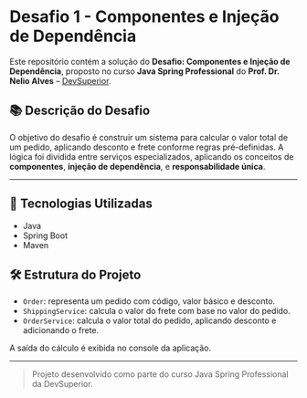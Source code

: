 # Desafio 1 - Componentes e Injeção de Dependência

Este repositório contém a solução do **Desafio: Componentes e Injeção de Dependência**, proposto no curso **Java Spring Professional** do **Prof. Dr. Nelio Alves** – [DevSuperior](https://devsuperior.com.br).

## 📚 Descrição do Desafio

O objetivo do desafio é construir um sistema para calcular o valor total de um pedido, aplicando desconto e frete conforme regras pré-definidas. A lógica foi dividida entre serviços especializados, aplicando os conceitos de **componentes**, **injeção de dependência**, e **responsabilidade única**.

---

## 🧰 Tecnologias Utilizadas

- Java
- Spring Boot
- Maven

## 🛠️ Estrutura do Projeto

- `Order`: representa um pedido com código, valor básico e desconto.
- `ShippingService`: calcula o valor do frete com base no valor do pedido.
- `OrderService`: calcula o valor total do pedido, aplicando desconto e adicionando o frete.

A saída do cálculo é exibida no console da aplicação.

---

> Projeto desenvolvido como parte do curso Java Spring Professional da DevSuperior.
